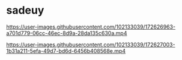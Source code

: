 # sadeuy



https://user-images.githubusercontent.com/102133039/172626963-a701d779-06cc-46ec-8d9a-28da135c630a.mp4





https://user-images.githubusercontent.com/102133039/172627003-1b31a211-5efa-49d7-bd6d-6456b408568e.mp4
